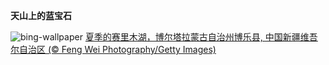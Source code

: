 
**天山上的蓝宝石**

![bing-wallpaper](https://www.bing.com/th?id=OHR.GreatHeatY25_ZH-CN8252122347_1920x1080.jpg)
[夏季的赛里木湖，博尔塔拉蒙古自治州博乐县, 中国新疆维吾尔自治区 (© Feng Wei Photography/Getty Images)](https://www.bing.com/search?q=%E6%96%B0%E7%96%86%E8%B5%9B%E9%87%8C%E6%9C%A8%E6%B9%96&amp;form=hpcapt&amp;mkt=zh-cn)
  